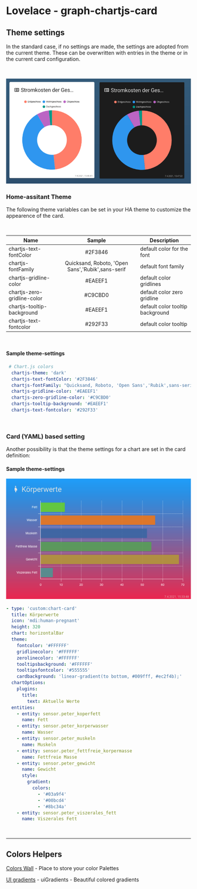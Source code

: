 # Lovelace - graph-chartjs-card
## Theme settings

In the standard case, if no settings are made, the settings are adopted from the current theme. These can be overwritten with entries in the theme or in the current card configuration.

<br>


![theme_mode](theme_mode.png)

### Home-assitant Theme 

The following theme variables can be set in your HA theme to customize the appearence of the card.

<br>

| Name | Sample | Description |
|------|:-------:|-------------|
| chartjs-text-fontColor | #2F3846 | default color for the font|
| chartjs-fontFamily | Quicksand, Roboto, 'Open Sans','Rubik',sans-serif| default font family |
| chartjs-gridline-color | #EAEEF1| default color gridlines|
| chartjs-zero-gridline-color |#C9CBD0 | default color zero gridline |
| chartjs-tooltip-background | #EAEEF1| default color tooltip background|
| chartjs-text-fontcolor|#292F33 | default color tooltip  |
<br>

####  Sample theme-settings

```yaml
 # Chart.js colors
  chartjs-theme: 'dark'
  chartjs-text-fontColor: '#2F3846'
  chartjs-fontFamily: "Quicksand, Roboto, 'Open Sans','Rubik',sans-serif"
  chartjs-gridline-color: '#EAEEF1'
  chartjs-zero-gridline-color: '#C9CBD0'
  chartjs-tooltip-background: '#EAEEF1'
  chartjs-text-fontcolor: '#292F33'
```
<br>

### Card (YAML) based setting
Another possibility is that the theme settings for a chart are set in the card definition:

####  Sample theme-settings
![theme-setting](theme-setting.png)
<br>

```yaml
- type: 'custom:chart-card'
  title: Körperwerte
  icon: 'mdi:human-pregnant'
  height: 320
  chart: horizontalBar
  theme:
    fontcolor: '#FFFFFF'
    gridlinecolor: '#FFFFFF'
    zerolinecolor: '#FFFFFF'
    tooltipsbackground: '#FFFFFF'
    tooltipsfontcolor: '#555555'
    cardbackground: 'linear-gradient(to bottom, #009fff, #ec2f4b);'
  chartOptions:
    plugins:
      title:
        text: Aktuelle Werte
  entities:
    - entity: sensor.peter_koperfett
      name: Fett
    - entity: sensor.peter_korperwasser
      name: Wasser
    - entity: sensor.peter_muskeln
      name: Muskeln
    - entity: sensor.peter_fettfreie_korpermasse
      name: Fettfreie Masse
    - entity: sensor.peter_gewicht
      name: Gewicht
      style:
        gradient:
          colors:
            - '#03a9f4'
            - '#00bcd4'
            - '#8bc34a'
    - entity: sensor.peter_viszerales_fett
      name: Viszerales Fett
```
<br>
<hr>


## Colors Helpers


[Colors Wall](https://colorswall.com) - Place to store your color Palettes

[UI gradients](https://uigradients.com/) - uiGradients - Beautiful colored gradients

